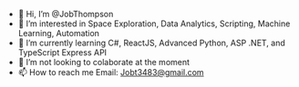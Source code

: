 - 👋 Hi, I’m @JobThompson
- 👀 I’m interested in Space Exploration, Data Analytics, Scripting, Machine Learning, Automation
- 🌱 I’m currently learning C#, ReactJS, Advanced Python, ASP .NET, and TypeScript Express API
- 💞️ I’m not looking to colaborate at the moment
- 📫 How to reach me Email: Jobt3483@gmail.com

<!---
JobThompson/JobThompson is a ✨ special ✨ repository because its `README.md` (this file) appears on your GitHub profile.
You can click the Preview link to take a look at your changes.
--->
